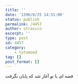 ```yaml
---
title: ''
date: '1396/6/25 14:51:00'
status: publish
permalink: /4457
author: straxico
excerpt: ''
type: post
id: 4457
category:
    - tytomood
tag: []
post_format: []
---
```

قصه ای با تو آغاز شد که پایان نگرفت